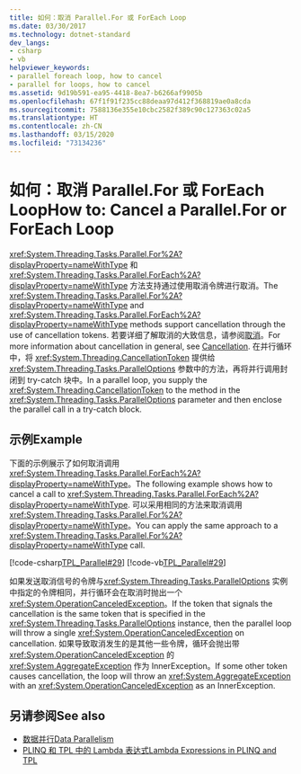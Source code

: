 ```yaml
---
title: 如何：取消 Parallel.For 或 ForEach Loop
ms.date: 03/30/2017
ms.technology: dotnet-standard
dev_langs:
- csharp
- vb
helpviewer_keywords:
- parallel foreach loop, how to cancel
- parallel for loops, how to cancel
ms.assetid: 9d19b591-ea95-4418-8ea7-b6266af9905b
ms.openlocfilehash: 67f1f91f235cc88deaa97d412f368819ae0a8cda
ms.sourcegitcommit: 7588136e355e10cbc2582f389c90c127363c02a5
ms.translationtype: HT
ms.contentlocale: zh-CN
ms.lasthandoff: 03/15/2020
ms.locfileid: "73134236"
---
```

# <a name="how-to-cancel-a-parallelfor-or-foreach-loop"></a><span data-ttu-id="d94b9-102">如何：取消 Parallel.For 或 ForEach Loop</span><span class="sxs-lookup"><span data-stu-id="d94b9-102">How to: Cancel a Parallel.For or ForEach Loop</span></span>
<span data-ttu-id="d94b9-103"><xref:System.Threading.Tasks.Parallel.For%2A?displayProperty=nameWithType> 和 <xref:System.Threading.Tasks.Parallel.ForEach%2A?displayProperty=nameWithType> 方法支持通过使用取消令牌进行取消。</span><span class="sxs-lookup"><span data-stu-id="d94b9-103">The <xref:System.Threading.Tasks.Parallel.For%2A?displayProperty=nameWithType> and <xref:System.Threading.Tasks.Parallel.ForEach%2A?displayProperty=nameWithType> methods support cancellation through the use of cancellation tokens.</span></span> <span data-ttu-id="d94b9-104">若要详细了解取消的大致信息，请参阅[取消](../../../docs/standard/threading/cancellation-in-managed-threads.md)。</span><span class="sxs-lookup"><span data-stu-id="d94b9-104">For more information about cancellation in general, see [Cancellation](../../../docs/standard/threading/cancellation-in-managed-threads.md).</span></span> <span data-ttu-id="d94b9-105">在并行循环中，将 <xref:System.Threading.CancellationToken> 提供给 <xref:System.Threading.Tasks.ParallelOptions> 参数中的方法，再将并行调用封闭到 try-catch 块中。</span><span class="sxs-lookup"><span data-stu-id="d94b9-105">In a parallel loop, you supply the <xref:System.Threading.CancellationToken> to the method in the <xref:System.Threading.Tasks.ParallelOptions> parameter and then enclose the parallel call in a try-catch block.</span></span>  
  
## <a name="example"></a><span data-ttu-id="d94b9-106">示例</span><span class="sxs-lookup"><span data-stu-id="d94b9-106">Example</span></span>  
 <span data-ttu-id="d94b9-107">下面的示例展示了如何取消调用 <xref:System.Threading.Tasks.Parallel.ForEach%2A?displayProperty=nameWithType>。</span><span class="sxs-lookup"><span data-stu-id="d94b9-107">The following example shows how to cancel a call to <xref:System.Threading.Tasks.Parallel.ForEach%2A?displayProperty=nameWithType>.</span></span> <span data-ttu-id="d94b9-108">可以采用相同的方法来取消调用 <xref:System.Threading.Tasks.Parallel.For%2A?displayProperty=nameWithType>。</span><span class="sxs-lookup"><span data-stu-id="d94b9-108">You can apply the same approach to a <xref:System.Threading.Tasks.Parallel.For%2A?displayProperty=nameWithType> call.</span></span>  
  
 [!code-csharp[TPL_Parallel#29](../../../samples/snippets/csharp/VS_Snippets_Misc/tpl_parallel/cs/parallel_cancel.cs#29)]
 [!code-vb[TPL_Parallel#29](../../../samples/snippets/visualbasic/VS_Snippets_Misc/tpl_parallel/vb/cancelloop.vb#29)]  
  
 <span data-ttu-id="d94b9-109">如果发送取消信号的令牌与<xref:System.Threading.Tasks.ParallelOptions> 实例中指定的令牌相同，并行循环会在取消时抛出一个 <xref:System.OperationCanceledException>。</span><span class="sxs-lookup"><span data-stu-id="d94b9-109">If the token that signals the cancellation is the same token that is specified in the <xref:System.Threading.Tasks.ParallelOptions> instance, then the parallel loop will throw a single <xref:System.OperationCanceledException> on cancellation.</span></span> <span data-ttu-id="d94b9-110">如果导致取消发生的是其他一些令牌，循环会抛出带 <xref:System.OperationCanceledException> 的 <xref:System.AggregateException> 作为 InnerException。</span><span class="sxs-lookup"><span data-stu-id="d94b9-110">If some other token causes cancellation, the loop will throw an <xref:System.AggregateException> with an <xref:System.OperationCanceledException> as an InnerException.</span></span>  
  
## <a name="see-also"></a><span data-ttu-id="d94b9-111">另请参阅</span><span class="sxs-lookup"><span data-stu-id="d94b9-111">See also</span></span>

- [<span data-ttu-id="d94b9-112">数据并行</span><span class="sxs-lookup"><span data-stu-id="d94b9-112">Data Parallelism</span></span>](../../../docs/standard/parallel-programming/data-parallelism-task-parallel-library.md)
- [<span data-ttu-id="d94b9-113">PLINQ 和 TPL 中的 Lambda 表达式</span><span class="sxs-lookup"><span data-stu-id="d94b9-113">Lambda Expressions in PLINQ and TPL</span></span>](../../../docs/standard/parallel-programming/lambda-expressions-in-plinq-and-tpl.md)
